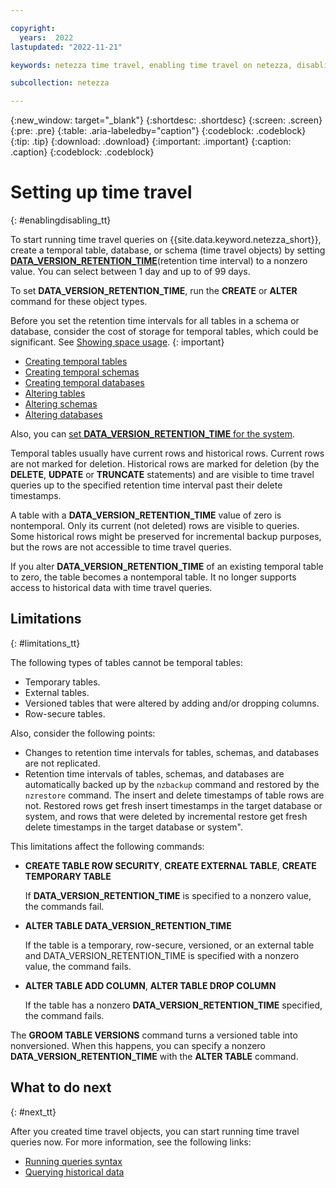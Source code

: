 ```yaml
---

copyright:
  years:  2022
lastupdated: "2022-11-21"

keywords: netezza time travel, enabling time travel on netezza, disabling time travel on netezza, enabling time travel, disabling time travel, time travel

subcollection: netezza

---
```


{:new_window: target="_blank"}
{:shortdesc: .shortdesc}
{:screen: .screen}
{:pre: .pre}
{:table: .aria-labeledby="caption"}
{:codeblock: .codeblock}
{:tip: .tip}
{:download: .download}
{:important: .important}
{:caption: .caption}
{:codeblock: .codeblock}

# Setting up time travel
{: #enablingdisabling_tt}

To start running time travel queries on {{site.data.keyword.netezza_short}}, create a temporal table, database, or schema (time travel objects) by setting [**DATA_VERSION_RETENTION_TIME**](/docs/netezza?topic=netezza-dataretentioninterval_tt#dataretentionintervaldef_tt)(retention time interval) to a nonzero value. You can select between 1 day and up to of 99 days.

To set **DATA_VERSION_RETENTION_TIME**, run the **CREATE** or **ALTER** command for these object types.

Before you set the retention time intervals for all tables in a schema or database, consider the cost of storage for temporal tables, which could be significant. See [Showing space usage](/docs/netezza?topic=netezza-showingspaceusage_tt).
{: important}

- [Creating temporal tables](/docs/netezza?topic=netezza-temporaltables_tt#creatingtemporal_tt)
- [Creating temporal schemas](/docs/netezza?topic=netezza-temporaltables_tt#createschemas_tt)
- [Creating temporal databases](/docs/netezza?topic=netezza-temporaltables_tt#createdb_tt)
- [Altering tables](/docs/netezza?topic=netezza-alteringobjects_tt#altertables_tt)
- [Altering schemas](/docs/netezza?topic=netezza-alteringobjects_tt#alteringschemas_tt)
- [Altering databases](/docs/netezza?topic=netezza-alteringobjects_tt#alterdb_tt)

Also, you can [set **DATA_VERSION_RETENTION_TIME** for the system](/docs/netezza?topic=netezza-dataretentioninterval_tt#settingretentioninterval_tt).

Temporal tables usually have current rows and historical rows. Current rows are not marked for deletion. Historical rows are marked for deletion (by the **DELETE**, **UDPATE** or **TRUNCATE** statements) and are visible to time travel queries up to the specified retention time interval past their delete timestamps.

A table with a **DATA_VERSION_RETENTION_TIME** value of zero is nontemporal. Only its current (not deleted) rows are visible to queries. Some historical rows might be preserved for incremental backup purposes, but the rows are not accessible to time travel queries.

If you alter **DATA_VERSION_RETENTION_TIME** of an existing temporal table to zero, the table becomes a nontemporal table. It no longer supports access to historical data with time travel queries.

## Limitations
{: #limitations_tt}

The following types of tables cannot be temporal tables:

- Temporary tables.
- External tables.
- Versioned tables that were altered by adding and/or dropping columns.
- Row-secure tables.

Also, consider the following points:

- Changes to retention time intervals for tables, schemas, and databases are not replicated.
- Retention time intervals of tables, schemas, and databases are automatically backed up by the `nzbackup` command and restored by the `nzrestore` command. The insert and delete timestamps of table rows are not. Restored rows get fresh insert timestamps in the target database or system, and rows that were deleted by incremental restore get fresh delete timestamps in the target database or system".

This limitations affect the following commands:

- **CREATE TABLE ROW SECURITY**, **CREATE EXTERNAL TABLE**, **CREATE TEMPORARY TABLE**

    If **DATA_VERSION_RETENTION_TIME** is specified to a nonzero value, the commands fail.

- **ALTER TABLE DATA_VERSION_RETENTION_TIME**

    If the table is a temporary, row-secure, versioned, or an external table and DATA_VERSION_RETENTION_TIME is specified with a nonzero value, the command fails.

- **ALTER TABLE ADD COLUMN**, **ALTER TABLE DROP COLUMN**

    If the table has a nonzero **DATA_VERSION_RETENTION_TIME** specified, the command fails.

The **GROOM TABLE VERSIONS** command turns a versioned table into nonversioned. When this happens, you can specify a nonzero **DATA_VERSION_RETENTION_TIME** with the **ALTER TABLE** command.

## What to do next
{: #next_tt}

After you created time travel objects, you can start running time travel queries now. For more information, see the following links:

- [Running queries syntax](/docs/netezza?topic=netezza-runningqueries_tt)
- [Querying historical data](/docs/netezza?topic=netezza-queryingdata_tt)
